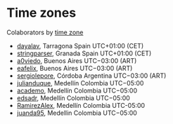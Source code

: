 # Time zones

Colaborators by [time zone][x-timeZoneList]

- [dayalav][u-dayalav], Tarragona Spain UTC+01:00 (CET)
- [stringparser][u-stringparser], Granada Spain UTC+01:00 (CET)
- [a0viedo][u-a0viedo], Buenos Aires UTC−03:00 (ART)
- [eafelix][u-eafelix], Buenos Aires UTC−03:00 (ART)
- [sergiolepore][u-sergiolepore], Córdoba Argentina UTC−03:00 (ART)
- [julianduque][u-julianduque], Medellín Colombia UTC−05:00
- [academo][u-academo], Medellín Colombia UTC−05:00
- [edsadr][u-edsadr], Medellín Colombia UTC−05:00
- [RamirezAlex][u-ramirezalex], Medellín Colombia UTC-05:00
- [juanda95][u-juanda95], Medellin Colombia UTC−05:00

<!--
  u- is for user
  x- is for just a link
 -->
 
[u-julianduque]:http://github.com/julianduque
[u-a0viedo]:http://github.com/a0viedo
[u-eafelix]:http://github.com/eafelix
[u-stringparser]: http://github.com/stringparser
[u-sergiolepore]: https://github.com/sergiolepore
[u-academo]: https://github.com/academo
[u-edsadr]: https://github.com/edsadr
[u-ramirezalex]: http://github.com/RamirezAlex
[u-juanda95]: https://github.com/juanda95
[u-dayalav]: https://github.com/dayalav
[x-timeZoneList]: http://en.wikipedia.org/wiki/List_of_time_zones_by_country
